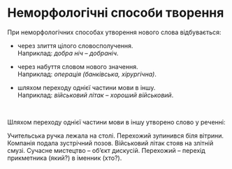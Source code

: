 # Неморфологічні способи творення

При неморфологiчних способах утворення нового слова вiдбувається:

* через злиття цiлого словосполучення.<br/>
Наприклад: <i>добра нiч – добранiч</i>.

* через набуття словом нового значення.<br/>
Наприклад: <i>операцiя (банкiвська, хiрургiчна)</i>.

* шляхом переходу однiєї частини мови в iншу.<br/>
Наприклад: <i>вiйськовий лiтак – хороший вiйськовий</i>.


<br>
<quiz correctLabel="correct" incorrectLabel="incorrect" checkLabel="check">
    <question text="">
       <p>Шляхом переходу однієї частини мови в іншу утворено слово у реченні:</p>
        <answer>Учительська ручка лежала на столі.</answer>
        <answer correct>Перехожий зупинився біля вітрини.</answer>
        <answer>Компанія подала зустрічний позов.</answer>
        <answer>Військовий літак стояв на злітній смузі.</answer>
        <answer>
        Сучасне мистецтво – об’єкт дискусій.</answer>
        <explanation>
      Перехожий – перехід прикметника (який?) в іменник (хто?).
        <explanation>
    </question>
</quiz>